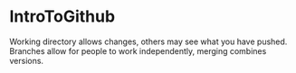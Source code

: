 # IntroToGithub
Working directory allows changes, others may see what you have pushed. Branches allow for people to work independently, merging combines versions.
